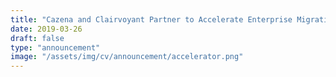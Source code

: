 ```yaml
---
title: "Cazena and Clairvoyant Partner to Accelerate Enterprise Migration of Big Data and Analytics to the Cloud"
date: 2019-03-26
draft: false
type: "announcement"
image: "/assets/img/cv/announcement/accelerator.png"
---
```









